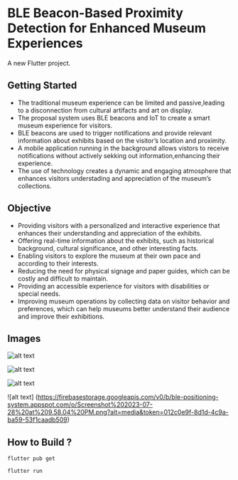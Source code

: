 # BLE Beacon-Based Proximity Detection for Enhanced Museum Experiences

A new Flutter project.

## Getting Started

- The traditional museum experience can be limited and passive,leading to a disconnection from cultural artifacts and art on display.
- The proposal system uses BLE beacons and IoT to create a smart museum experience for visitors.
- BLE beacons are used to trigger notifications and provide relevant information about exhibits based on the visitor’s location and proximity.
- A mobile application running in the background allows vistors to receive notifications without actively sekking out information,enhancing their experience.
- The use of technology creates a dynamic and engaging atmosphere that enhances visitors understading and appreciation of the museum’s collections.

## Objective

- Providing visitors with a personalized and interactive experience that enhances their understanding and appreciation of the exhibits.
- Offering real-time information about the exhibits, such as historical background, cultural significance, and other interesting facts.
- Enabling visitors to explore the museum at their own pace and according to their interests.
- Reducing the need for physical signage and paper guides, which can be costly and difficult to maintain.
- Providing an accessible experience for visitors with disabilities or special needs.
- Improving museum operations by collecting data on visitor behavior and preferences, which can help museums better understand their audience and improve their exhibitions.

## Images

![alt text](https://firebasestorage.googleapis.com/v0/b/ble-positioning-system.appspot.com/o/Screenshot%202023-07-28%20at%209.57.15%20PM.png?alt=media&token=fec714c2-6c52-468a-ae82-01f484f35466)

![alt text](https://firebasestorage.googleapis.com/v0/b/ble-positioning-system.appspot.com/o/Screenshot%202023-07-28%20at%209.57.06%20PM.png?alt=media&token=7be75ee4-aa19-4de5-ab26-83fafe212057)

![alt text](https://firebasestorage.googleapis.com/v0/b/ble-positioning-system.appspot.com/o/Screenshot%202023-07-28%20at%209.57.54%20PM.png?alt=media&token=464e3e9f-69c7-420e-9c04-c84cd0b96228)

![alt text] (https://firebasestorage.googleapis.com/v0/b/ble-positioning-system.appspot.com/o/Screenshot%202023-07-28%20at%209.58.04%20PM.png?alt=media&token=012c0e9f-8d1d-4c9a-ba59-53f1caadb509)

## How to Build ?

```
flutter pub get

flutter run
```
